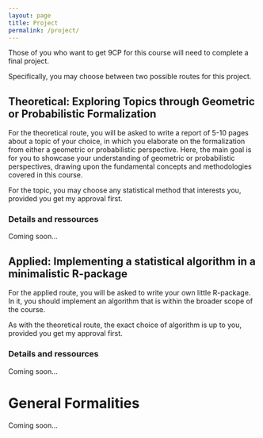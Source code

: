 ```yaml
---
layout: page
title: Project
permalink: /project/
---
```

Those of you who want to get 9CP for this course will need to complete a final project. 

Specifically, you may choose between two possible routes for this project.

## **Theoretical**: Exploring Topics through Geometric or Probabilistic Formalization
For the theoretical route, you will be asked to write a report of 5-10 pages about a topic of your choice, in which you elaborate on the formalization from either a geometric or probabilistic perspective. Here, the main goal is for you to showcase your understanding of geometric or probabilistic perspectives, drawing upon the fundamental concepts and methodologies covered in this course.

For the topic, you may choose any statistical method that interests you, provided you get my approval first.

### Details and ressources
Coming soon...

## **Applied**: Implementing a statistical algorithm in a minimalistic R-package
For the applied route, you will be asked to write your own little R-package. In it, you should implement an algorithm that is within the broader scope of the course. 

As with the theoretical route, the exact choice of algorithm is up to you, provided you get my approval first.

### Details and ressources
Coming soon...


# General Formalities
Coming soon...